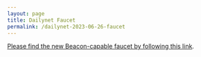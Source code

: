 ```yaml
---
layout: page
title: Dailynet Faucet
permalink: /dailynet-2023-06-26-faucet
---
```


[Please find the new Beacon-capable faucet by following this link](https://faucet.dailynet-2023-06-26.teztnets.xyz).
